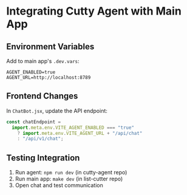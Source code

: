 # Integrating Cutty Agent with Main App

## Environment Variables

Add to main app's `.dev.vars`:

```
AGENT_ENABLED=true
AGENT_URL=http://localhost:8789
```

## Frontend Changes

In `ChatBot.jsx`, update the API endpoint:

```javascript
const chatEndpoint =
  import.meta.env.VITE_AGENT_ENABLED === "true"
    ? import.meta.env.VITE_AGENT_URL + "/api/chat"
    : "/api/v1/chat";
```

## Testing Integration

1. Run agent: `npm run dev` (in cutty-agent repo)
2. Run main app: `make dev` (in list-cutter repo)
3. Open chat and test communication
